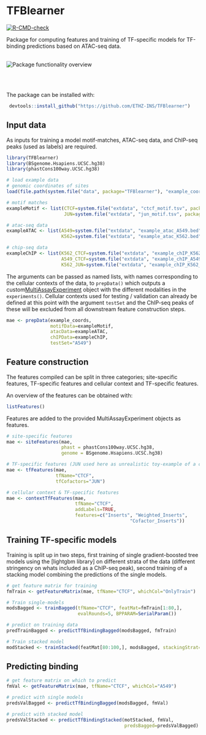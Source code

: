# TFBlearner

 [![R-CMD-check](https://github.com/ETHZ-INS/TFBlearner/actions/workflows/r_cmd_check.yaml/badge.svg)](https://github.com/ETHZ-INS/TFBlearner/actions/workflows/r_cmd_check.yaml)
 
Package for computing features and training of TF-specific models for TF-binding predictions based on ATAC-seq data.
<br />
<br />

![*Package functionality overview*](./schemes/overview_small.png)   

<br />
<br />
     

 The package can be installed with: 

``` r
 devtools::install_github("https://github.com/ETHZ-INS/TFBlearner")
```

## Input data

As inputs for training a model motif-matches, ATAC-seq data, and ChIP-seq peaks (used as labels) are required.

``` r
library(TFBlearner)
library(BSgenome.Hsapiens.UCSC.hg38)
library(phastCons100way.UCSC.hg38)

# load example data
# genomic coordinates of sites
load(file.path(system.file("data", package="TFBlearner"), "example_coords.rda"))

# motif matches
exampleMotif <- list(CTCF=system.file("extdata", "ctcf_motif.tsv", package = "TFBlearner"),
                     JUN=system.file("extdata", "jun_motif.tsv", package = "TFBlearner"))

# atac-seq data
exampleATAC <- list(A549=system.file("extdata", "example_atac_A549.bed", package = "TFBlearner"),
                    K562=system.file("extdata", "example_atac_K562.bed", package = "TFBlearner"))

# chip-seq data
exampleChIP <- list(K562_CTCF=system.file("extdata", "example_chIP_K562_ctcf.tsv", package = "TFBlearner"),
                    A549_CTCF=system.file("extdata", "example_chIP_A549_ctcf.tsv", package = "TFBlearner"),
                    K562_JUN=system.file("extdata", "example_chIP_K562_jun.tsv", package = "TFBlearner"))
```

The arguments can be passed as named lists, with names corresponding to the cellular contexts of the data, to `prepData()` which outputs a custom[MultiAssayExperiment](https://www.bioconductor.org/packages/release/bioc/html/MultiAssayExperiment.html) object with the different modalities in the `experiments()`.
Cellular contexts used for testing / validation can already be defined at this point with the argument `testSet` and the ChIP-seq peaks of these will be excluded from all downstream feature construction steps.

``` r
mae <- prepData(example_coords,
                motifData=exampleMotif,
                atacData=exampleATAC,
                chIPData=exampleChIP,
                testSet="A549")
```

## Feature construction

The features compiled can be split in three categories; site-specific features, TF-specific features and cellular context and TF-specific features. 

An overview of the features can be obtained with: 

``` r
listFeatures()
```

Features are added to the provided MultiAssayExperiment objects as features. 

``` r
# site-specific features
mae <- siteFeatures(mae, 
                    phast = phastCons100way.UCSC.hg38,
                    genome = BSgenome.Hsapiens.UCSC.hg38)

# TF-specific features (JUN used here as unrealistic toy-example of a cofactor of CTCF)
mae <- tfFeatures(mae, 
                  tfName="CTCF", 
                  tfCofactors="JUN")

# cellular context & TF-specific features
mae <- contextTfFeatures(mae,
                         tfName="CTCF",
                         addLabels=TRUE,
                         features=c("Inserts", "Weighted_Inserts",
                                             "Cofactor_Inserts"))
```

## Training TF-specific models

Training is split up in two steps, first training of single gradient-boosted tree models using the [lightgbm library] on different  strata of the data (different stringency on whats included as a ChIP-seq peak), second training of a stacking model combining the predictions of the single models.

``` r
# get feature matrix for training
fmTrain <- getFeatureMatrix(mae, tfName="CTCF", whichCol="OnlyTrain")

# Train single-models
modsBagged <- trainBagged(tfName="CTCF", featMat=fmTrain[1:80,], 
                          evalRounds=5, BPPARAM=SerialParam())

# predict on training data
predTrainBagged <- predictTfBindingBagged(modsBagged, fmTrain)

# Train stacked model
modStacked <- trainStacked(featMat[80:100,], modsBagged, stackingStrat="wMean")
```

## Predicting binding

``` r
# get feature matrix on which to predict
fmVal <- getFeatureMatrix(mae, tfName="CTCF", whichCol="A549")

# predict with single models
predsValBagged <- predictTfBindingBagged(modsBagged, fmVal)

# predict with stacked model
predsValStacked <- predictTfBindingStacked(motStacked, fmVal, 
                                           predsBagged=predsValBagged)
```
